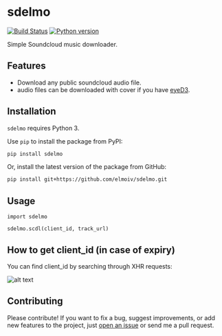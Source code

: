 # sdelmo
[![Build Status](https://api.travis-ci.org/elmoiv/sdelmo.svg?branch=master)](https://travis-ci.org/elmoiv/sdelmo)
[![Python version](https://img.shields.io/badge/python-3.6-blue.svg)](https://pypi.org/project/sdelmo/)

Simple Soundcloud music downloader.

## Features
* Download any public soundcloud audio file.
* audio files can be downloaded with cover if you have [eyeD3](https://eyed3.readthedocs.io/).

## Installation
`sdelmo` requires Python 3.

Use `pip` to install the package from PyPI:

```bash
pip install sdelmo
```

Or, install the latest version of the package from GitHub:

```bash
pip install git+https://github.com/elmoiv/sdelmo.git
```

## Usage
```
import sdelmo

sdelmo.scdl(client_id, track_url)
```

## How to get client_id (in case of expiry)

You can find client_id by searching through XHR requests:

![alt text](https://i.imgur.com/Xl3JnuP.png)

## Contributing
Please contribute! If you want to fix a bug, suggest improvements, or add new features to the project, just [open an issue](https://github.com/elmoiv/sdelmo/issues) or send me a pull request.
